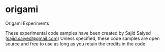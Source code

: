 # origami
Origami Experiments

These experimental code samples have been created by Sajid Saiyed (sajid.saiyed@gmail.com)
Unless specified, these code samples are open source and free to use as long as you retain the credits in the code.
